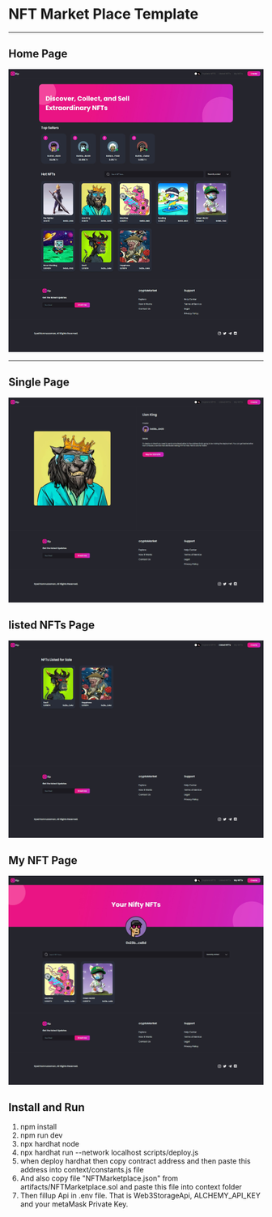 # NFT Market Place Template

---

## Home Page

![This is a alt text.](/public/screenshort/home.jpg)

---

## Single Page

![This is a alt text.](/public/screenshort/single.jpg)

## listed NFTs Page

![This is a alt text.](/public/screenshort/listed.jpg)

## My NFT Page

![This is a alt text.](/public/screenshort/mynft.jpg)

## Install and Run

1. npm install
2. npm run dev
3. npx hardhat node
4. npx hardhat run --network localhost scripts/deploy.js
5. when deploy hardhat then copy contract address and then paste this address into context/constants.js file
6. And also copy file "NFTMarketplace.json" from artifacts/NFTMarketplace.sol and paste this file into context folder
7. Then fillup Api in .env file. That is Web3StorageApi, ALCHEMY_API_KEY and your metaMask Private Key. 


